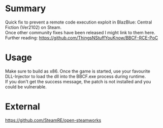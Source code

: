 # Summary
Quick fix to prevent a remote code execution exploit in BlazBlue: Central Fiction (Ver2102) on Steam.\
Once other community fixes have been released I might link to them here.\
Further reading: https://github.com/ThingsNStuffYouKnow/BBCF-RCE-PoC

# Usage
Make sure to build as x86. Once the game is started, use your favourite DLL-Injector to load the dll into the BBCF.exe process during runtime.\
If you don't get the success message, the patch is not installed and you could be vulnerable.

# External
https://github.com/SteamRE/open-steamworks
